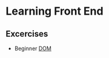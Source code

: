 # Learning Front End

Excercises
-------------

* Beginner
[DOM](https://github.com/ravihamsa/learning-front-end/blob/master/exercises/beginner/dom.md)
